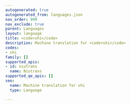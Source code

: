 ```yaml
---
autogenerated: true
autogenerated_from: languages.json
nav_order: 999
nav_exclude: true
parent: Languages
layout: language
title: <code>shi</code>
description: Machine translation for <code>shi</code>
codes:
- shi
family: []
supported_apis:
- id: niutrans
  name: Niutrans
supported_qe_apis: []
seo:
  name: Machine translation for shi
  type: Language

---
```


